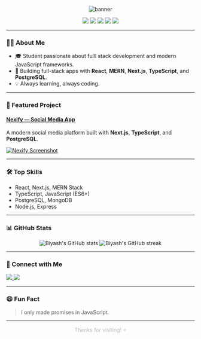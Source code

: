 <!-- Dark theme banner (optional, you can add an image here) -->
<p align="center">
  <img src="https://capsule-render.vercel.app/api?type=rect&color=22223b&height=120&section=header&text=Hi%20there,%20I'm%20Biyash!%20👋&fontColor=e0e1dd&fontSize=40&animation=fadeIn" alt="banner"/>
</p>

<p align="center">
  <img src="https://img.shields.io/badge/React-20232A?style=for-the-badge&logo=react&logoColor=61DAFB"/>
  <img src="https://img.shields.io/badge/Next.js-000000?style=for-the-badge&logo=next.js&logoColor=white"/>
  <img src="https://img.shields.io/badge/TypeScript-007ACC?style=for-the-badge&logo=typescript&logoColor=white"/>
  <img src="https://img.shields.io/badge/PostgreSQL-316192?style=for-the-badge&logo=postgresql&logoColor=white"/>
  <img src="https://img.shields.io/badge/MERN-3FA037?style=for-the-badge"/>
</p>

---

### 👨‍💻 About Me

- 🎓 Student passionate about fulll stack development and modern JavaScript frameworks.
- 🚀 Building full-stack apps with **React**, **MERN**, **Next.js**, **TypeScript**, and **PostgreSQL**.
- 💡 Always learning, always coding.

---

### 🌟 Featured Project

#### [Nexify — Social Media App](https://nexify-sable.vercel.app/)
A modern social media platform built with **Next.js**, **TypeScript**, and **PostgreSQL**.

[![Nexify Screenshot](https://raw.githubusercontent.com/biyash-1/nexify/main/public/og.png)](https://nexify-sable.vercel.app/)

---

### 🛠️ Top Skills

- React, Next.js, MERN Stack  
- TypeScript, JavaScript (ES6+)
- PostgreSQL, MongoDB
- Node.js, Express

---

### 📊 GitHub Stats

<p align="center">
  <img src="https://github-readme-stats.vercel.app/api?username=biyash-1&show_icons=true&theme=dark&hide_border=true" alt="Biyash's GitHub stats" />
  <img src="https://github-readme-streak-stats.herokuapp.com/?user=biyash-1&theme=dark&hide_border=true" alt="Biyash's GitHub streak" />
</p>

---

### 🔗 Connect with Me

<p>
  <a href="https://www.linkedin.com/in/biyash-shrestha-375593278/" target="_blank">
    <img src="https://img.shields.io/badge/LinkedIn-%230e76a8.svg?style=for-the-badge&logo=linkedin&logoColor=white"/>
  </a>
  <a href="https://new-portfolio-omega-steel.vercel.app/" target="_blank">
    <img src="https://img.shields.io/badge/Portfolio-%2322223b.svg?style=for-the-badge&logo=firefox-browser&logoColor=white"/>
  </a>
</p>

---

### 😄 Fun Fact

> I only made promises in JavaScript.

---

<p align="center" style="color: #bbbbbb;">
  Thanks for visiting! ⭐️
</p>
